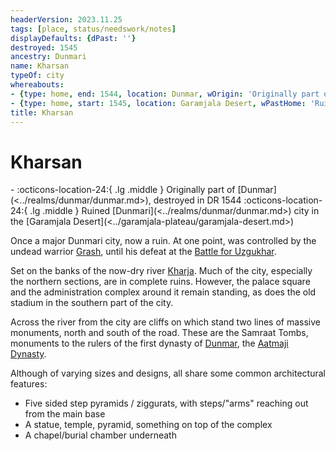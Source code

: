 ```yaml
---
headerVersion: 2023.11.25
tags: [place, status/needswork/notes]
displayDefaults: {dPast: ''}
destroyed: 1545
ancestry: Dunmari
name: Kharsan
typeOf: city
whereabouts:
- {type: home, end: 1544, location: Dunmar, wOrigin: 'Originally part of <origin:1><(, )endstatus> <(in )enddate>'}
- {type: home, start: 1545, location: Garamjala Desert, wPastHome: 'Ruined <ancestry> <typeOf> <home:2qr>'}
title: Kharsan
---
```

# Kharsan
<div class="grid cards ext-narrow-margin ext-one-column" markdown>
-  
   :octicons-location-24:{ .lg .middle } Originally part of [Dunmar](<../realms/dunmar/dunmar.md>), destroyed in DR 1544  
    :octicons-location-24:{ .lg .middle } Ruined [Dunmari](<../realms/dunmar/dunmar.md>) city in the [Garamjala Desert](<../garamjala-plateau/garamjala-desert.md>)  
</div>


Once a major Dunmari city, now a ruin. At one point, was controlled by the undead warrior [Grash](<../../../people/other-nonhumans/grash.md>), until his defeat at the [Battle for Uzgukhar](<../../../events/1700s/1749/battle-for-uzgukhar.md>). 

Set on the banks of the now-dry river [Kharja](<../../istaros-watershed/rivers/kharja.md>). Much of the city, especially the northern sections, are in complete ruins. However, the palace square and the administration complex around it remain standing, as does the old stadium in the southern part of the city. 

Across the river from the city are cliffs on which stand two lines of massive monuments, north and south of the road. These are the Samraat Tombs, monuments to the rulers of the first dynasty of [Dunmar](<../realms/dunmar/dunmar.md>), the [Aatmaji Dynasty](<../../../groups/dunmari-dynasties/aatmaji-dynasty.md>). 

Although of varying sizes and designs, all share some common architectural features:
-   Five sided step pyramids / ziggurats, with steps/"arms" reaching out from the main base
-   A statue, temple, pyramid, something on top of the complex
-   A chapel/burial chamber underneath





